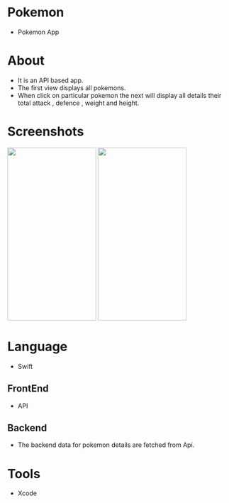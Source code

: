 # Pokemon 
* Pokemon App 

# About
* It is an API based app.
* The first view displays all pokemons.
* When click on particular pokemon the next will display all details their total attack , defence , weight and height.

# Screenshots

<img src="https://user-images.githubusercontent.com/88151137/182873280-e15b9ee5-7430-4c1b-a407-d5768747b9f4.png" width="200" height="390">      <img src="https://user-images.githubusercontent.com/88151137/182899060-9cc7abaf-3546-4904-aa87-a51be54125a0.png" width="200" height="390">


# Language
* Swift

## FrontEnd
* API
## Backend
* The backend data for pokemon details are fetched from Api.

# Tools
* Xcode

